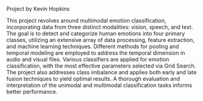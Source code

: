
Project by Kevin Hopkins

This project revolves around multimodal emotion classification, incorporating data from three distinct modalities: vision, speech, and text. The goal is to detect and categorize human emotions into four primary classes, utilizing an extensive array of data processing, feature extraction, and machine learning techniques. Different methods for pooling and temporal modeling are employed to address the temporal dimension in audio and visual files. Various classifiers are applied for emotion classification, with the most effective parameters selected via Grid Search. The project also addresses class imbalance and applies both early and late fusion techniques to yield optimal results. A thorough evaluation and interpretation of the unimodal and multimodal classification tasks informs better performance.
